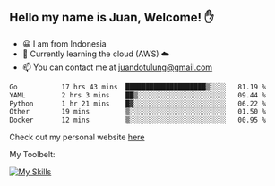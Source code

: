 ## Hello my name is Juan, Welcome! ✋

- 😀 I am from Indonesia
- 📖 Currently learning the cloud (AWS) ☁️
- 📫 You can contact me at juandotulung@gmail.com

<!--START_SECTION:waka-->

```txt
Go           17 hrs 43 mins  ████████████████████▒░░░░   81.19 %
YAML         2 hrs 3 mins    ██▒░░░░░░░░░░░░░░░░░░░░░░   09.44 %
Python       1 hr 21 mins    █▓░░░░░░░░░░░░░░░░░░░░░░░   06.22 %
Other        19 mins         ▒░░░░░░░░░░░░░░░░░░░░░░░░   01.50 %
Docker       12 mins         ▒░░░░░░░░░░░░░░░░░░░░░░░░   00.95 %
```

<!--END_SECTION:waka-->

Check out my personal website [here](https://juanchristian.com)

My Toolbelt:

[![My Skills](https://skillicons.dev/icons?i=go,js,ts,nodejs,express,react,nextjs,vue,tailwind,vite,html,css,python,php,aws,bash,linux,postgres,mysql,redis,kafka,docker,vercel,netlify,vscode,figma)](https://skillicons.dev)

